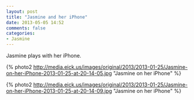 ```yaml
---
layout: post
title: "Jasmine and her iPhone"
date: 2013-05-05 14:52
comments: false
categories: 
- Jasmine
---
```

Jasmine plays with her iPhone.

{% photo2 http://media.eick.us/images/original/2013/2013-01-25/Jasmine-on-her-iPhone-2013-01-25-at-20-14-05.jpg "Jasmine on her iPhone" %}

{% photo2 http://media.eick.us/images/original/2013/2013-01-25/Jasmine-on-her-iPhone-2013-01-25-at-20-14-09.jpg "Jasmine on her iPhone" %}